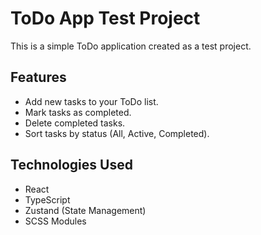 ﻿# ToDo App Test Project

This is a simple ToDo application created as a test project.

## Features

- Add new tasks to your ToDo list.
- Mark tasks as completed.
- Delete completed tasks.
- Sort tasks by status (All, Active, Completed).

## Technologies Used

- React
- TypeScript
- Zustand (State Management)
- SCSS Modules





